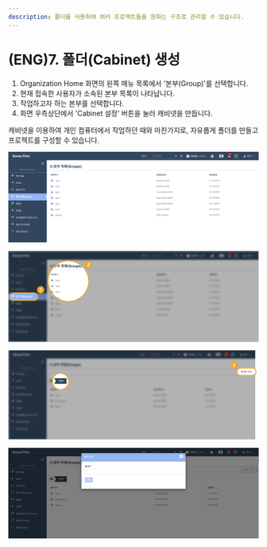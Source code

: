 ```yaml
---
description: 폴더를 사용하여 여러 프로젝트들을 원하는 구조로 관리할 수 있습니다.
---
```


# \(ENG\)7. 폴더\(Cabinet\) 생성

1. Organization Home 화면의 왼쪽 메뉴 목록에서 '본부\(Group\)'를 선택합니다. 
2. 현재 접속한 사용자가 소속된 본부 목록이 나타납니다. 
3. 작업하고자 하는 본부를 선택합니다. 
4. 화면 우측상단에서 'Cabinet 설정' 버튼을 눌러 캐비넷을 만듭니다. 

캐비넷을 이용하여 개인 컴퓨터에서 작업하던 때와 마찬가지로, 자유롭게 폴더를 만들고 프로젝트를 구성할 수 있습니다.

![](../../.gitbook/assets/a_7_0.jpg)

![&#xBCF8;&#xBD80;&#xB97C; &#xC120;&#xD0DD;&#xD558;&#xC5EC; &#xB354;&#xBE14;&#xD074;&#xB9AD; &#xD569;&#xB2C8;&#xB2E4;. ](../../.gitbook/assets/a_7_1.jpg)

![](../../.gitbook/assets/a_7_2.jpg)

![](../../.gitbook/assets/a_7_3.jpg)

